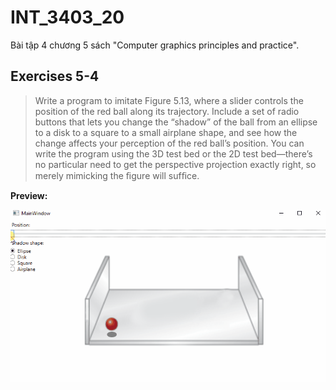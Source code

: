 # INT_3403_20
Bài tập 4 chương 5 sách "Computer graphics principles and practice".

## Exercises 5-4
>  Write a program to imitate Figure 5.13, where a slider controls the position of the red ball along its trajectory. Include a set of radio buttons that lets you change the “shadow” of the ball from an ellipse to a disk to a square to a small airplane shape, and see how the change affects your perception of the red ball’s position. You can write the program using the 3D test bed or the 2D test bed—there’s no particular need to get the perspective projection exactly right, so merely mimicking the ﬁgure will sufﬁce.

**Preview:**

![image](./BaiTap5-4/demo.gif)

